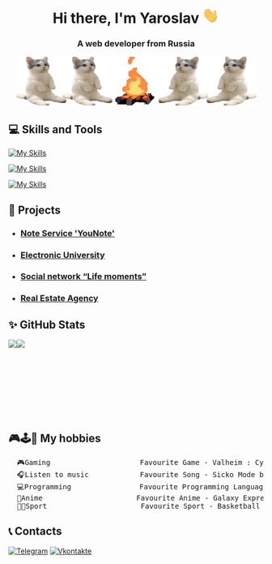 <h1 align="center">Hi there, I'm Yaroslav&nbsp<img src="assets/hi.gif" height="32"/></h1>

<h3 align="center">A web developer from Russia</h3>

<p align="center">
  <img alt="Banner" src="assets/cats.gif">
</p>

## 💻 Skills and Tools

[![My Skills](https://skillicons.dev/icons?i=js,ts,react,nest,redux,html,css,sass,bootstrap )](https://skillicons.dev)

[![My Skills](https://skillicons.dev/icons?i=vite,python,docker,cs,django,npm,unity,git,postman )](https://skillicons.dev)

[![My Skills](https://skillicons.dev/icons?i=mysql,postgres,redis,nodejs,figma,sublime,webstorm,pycharm,visualstudio)](https://skillicons.dev)

## 📝 Projects

* ### [Note Service 'YouNote'](https://you-note.ru)
* ### [Electronic University](https://github.com/YarikMix/university)
* ### [Social network “Life moments”](https://github.com/YarikMix/life-moments)
* ### [Real Estate Agency](https://github.com/YarikMix/agency)

## ✨ GitHub Stats

<div align="center" style="display: flex;">
  <img height="150em" src="https://github-readme-stats.vercel.app/api?username=YarikMix&show_icons=true&title_color=007bff&text_color=e7e7e7&icon_color=007bff&bg_color=171c28" />
  <img height="150em" src="https://github-readme-stats.vercel.app/api/top-langs/?username=YarikMix&langs_count=10&layout=compact&title_color=007bff&text_color=e7e7e7&icon_color=007bff&bg_color=171c28" />
</div>

## 🎮🕹️👾 My hobbies
<pre>
  🎮Gaming                     Favourite Game - Valheim : Cyberpunk 2077
  🎧Listen to music            Favourite Song - Sicko Mode by Travis Scott
  💻Programming                Favourite Programming Language - JavaScript
  👺Anime                      Favourite Anime - Galaxy Express 999
  🏃🏻️Sport                      Favourite Sport - Basketball 🏀 : Gym 💪
</pre>

## 📞  Contacts

[![Telegram](https://img.shields.io/badge/-Telegram-090909?style=for-the-badge&logo=telegram)](https://t.me/Yaroslav738)
[![Vkontakte](https://img.shields.io/badge/-VK-090909?style=for-the-badge&logo=Vk&logoColor=4F7DB3)](https://vk.com/id345691818)
